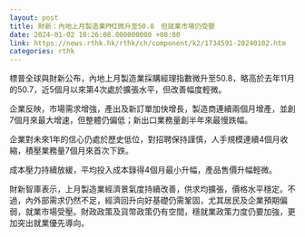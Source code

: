 ```yaml
---
layout: post
title: 財新：內地上月製造業PMI微升至50.8　但就業市場仍受壓
date: 2024-01-02 10:26:08.000000000 +08:00
link: https://news.rthk.hk/rthk/ch/component/k2/1734591-20240102.htm
categories: rthk
---
```


標普全球與財新公布，內地上月製造業採購經理指數微升至50.8，略高於去年11月的50.7，近5個月以來第4次處於擴張水平，但改善幅度輕微。

企業反映，市場需求增強，產出及新訂單加快增長，製造商連續兩個月增產，並創7個月來最大增速，但整體仍偏低；新出口業務量創半年來最慢跌幅。

企業對未來1年的信心仍處於歷史低位，對招聘保持謹慎，人手規模連續4個月收縮，積壓業務量7個月來首次下跌。

成本壓力持續放緩，平均投入成本錄得4個月最小升幅，產品售價升幅輕微。

財新智庫表示，上月製造業經濟景氣度持續改善，供求均擴張，價格水平穩定。不過，內外部需求仍然不足，經濟回升向好基礎仍需鞏固，尤其居民及企業預期偏弱，就業市場受壓。財政政策及貨幣政策仍有空間，穩就業政策力度仍要加強，更加突出就業優先導向。
